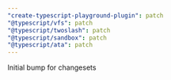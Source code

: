 ```yaml
---
"create-typescript-playground-plugin": patch
"@typescript/vfs": patch
"@typescript/twoslash": patch
"@typescript/sandbox": patch
"@typescript/ata": patch
---
```


Initial bump for changesets
